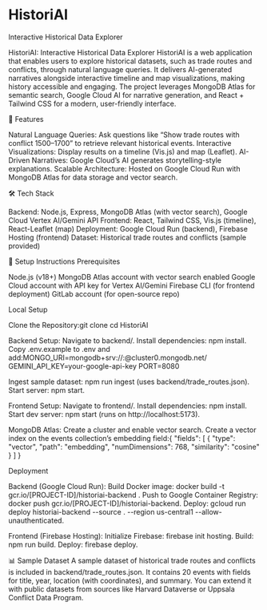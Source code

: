 # HistoriAI
Interactive Historical Data Explorer


HistoriAI: Interactive Historical Data Explorer
HistoriAI is a web application that enables users to explore historical datasets, such as trade routes and conflicts, through natural language queries. It delivers AI-generated narratives alongside interactive timeline and map visualizations, making history accessible and engaging. The project leverages MongoDB Atlas for semantic search, Google Cloud AI for narrative generation, and React + Tailwind CSS for a modern, user-friendly interface.

🎯 Features

Natural Language Queries: Ask questions like “Show trade routes with conflict 1500–1700” to retrieve relevant historical events.
Interactive Visualizations: Display results on a timeline (Vis.js) and map (Leaflet).
AI-Driven Narratives: Google Cloud’s AI generates storytelling-style explanations.
Scalable Architecture: Hosted on Google Cloud Run with MongoDB Atlas for data storage and vector search.

🛠️ Tech Stack

Backend: Node.js, Express, MongoDB Atlas (with vector search), Google Cloud Vertex AI/Gemini API
Frontend: React, Tailwind CSS, Vis.js (timeline), React-Leaflet (map)
Deployment: Google Cloud Run (backend), Firebase Hosting (frontend)
Dataset: Historical trade routes and conflicts (sample provided)

🚀 Setup Instructions
Prerequisites

Node.js (v18+)
MongoDB Atlas account with vector search enabled
Google Cloud account with API key for Vertex AI/Gemini
Firebase CLI (for frontend deployment)
GitLab account (for open-source repo)

Local Setup

Clone the Repository:git clone <your-gitlab-repo-url>
cd HistoriAI


Backend Setup:
Navigate to backend/.
Install dependencies: npm install.
Copy .env.example to .env and add:MONGO_URI=mongodb+srv://<user>:<password>@cluster0.mongodb.net/
GEMINI_API_KEY=your-google-api-key
PORT=8080


Ingest sample dataset: npm run ingest (uses backend/trade_routes.json).
Start server: npm start.


Frontend Setup:
Navigate to frontend/.
Install dependencies: npm install.
Start dev server: npm start (runs on http://localhost:5173).


MongoDB Atlas:
Create a cluster and enable vector search.
Create a vector index on the events collection’s embedding field:{
  "fields": [
    {
      "type": "vector",
      "path": "embedding",
      "numDimensions": 768,
      "similarity": "cosine"
    }
  ]
}





Deployment

Backend (Google Cloud Run):
Build Docker image: docker build -t gcr.io/[PROJECT-ID]/historiai-backend .
Push to Google Container Registry: docker push gcr.io/[PROJECT-ID]/historiai-backend.
Deploy: gcloud run deploy historiai-backend --source . --region us-central1 --allow-unauthenticated.


Frontend (Firebase Hosting):
Initialize Firebase: firebase init hosting.
Build: npm run build.
Deploy: firebase deploy.



📊 Sample Dataset
A sample dataset of historical trade routes and conflicts is included in backend/trade_routes.json. It contains 20 events with fields for title, year, location (with coordinates), and summary. You can extend it with public datasets from sources like Harvard Dataverse or Uppsala Conflict Data Program.

